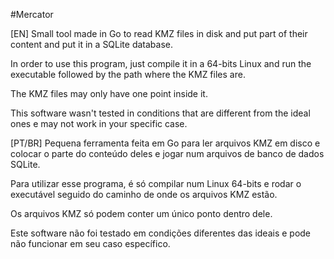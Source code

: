 #Mercator

[EN]
Small tool made in Go to read KMZ files in disk and put part of their content and put it in a SQLite database.

In order to use this program, just compile it in a 64-bits Linux and run the executable followed by the path where the KMZ files are.

The KMZ files may only have one point inside it.

This software wasn't tested in conditions that are different from the ideal ones e may not work in your specific case.

[PT/BR]
Pequena ferramenta feita em Go para ler arquivos KMZ em disco e colocar o parte do conteúdo deles e jogar num arquivos de banco de dados SQLite.

Para utilizar esse programa, é só compilar num Linux 64-bits e rodar o executável seguido do caminho de onde os arquivos KMZ estão.

Os arquivos KMZ só podem conter um único ponto dentro dele.

Este software não foi testado em condições diferentes das ideais e pode não funcionar em seu caso específico.
